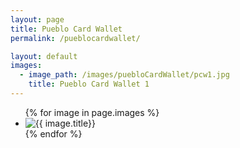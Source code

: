 ```yaml
---
layout: page
title: Pueblo Card Wallet
permalink: /pueblocardwallet/

layout: default
images:
  - image_path: /images/puebloCardWallet/pcw1.jpg
    title: Pueblo Card Wallet 1
---
```


<ul class="pueblocardwallet">
  {% for image in page.images %}
    <li><img src="{{ image.image_path }}" alt="{{ image.title}}"/></li>
  {% endfor %}
</ul>